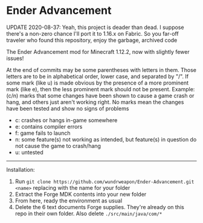 # Ender Advancement

UPDATE 2020-08-37: Yeah, this project is deader than dead. I suppose there's a non-zero chance I'll port it to 1.16.x
on Fabric. So you far-off traveler who found this repository, enjoy the garbage, archived code

The Ender Advancement mod for Minecraft 1.12.2, now with slightly fewer issues!

At the end of commits may be some parentheses with letters in them. Those letters are to be in alphabetical order, lower case, and separated by "/". If some mark (like u) is made obvious by the presence of a more prominent mark (like e), then the less prominent mark should not be present. Example: (c/n) marks that some changes have been shown to cause a game crash or hang, and others just aren't working right. No marks mean the changes have been tested and show no signs of problems

* c: crashes or hangs in-game somewhere
* e: contains compiler errors
* f: game fails to launch
* n: some feature(s) not working as intended, but feature(s) in question do not cause the game to crash/hang
* u: untested

---
Installation:

1. Run `git clone https://github.com/wundrweapon/Ender-Advancement.git 
<name>` replacing <name> with the name for your folder
2. Extract the Forge MDK contents into your new folder
3. From here, ready the environment as usual
4. Delete the 6 text documents Forge supplies. They're already on this 
repo in their own folder. Also delete `./src/main/java/com/*`

